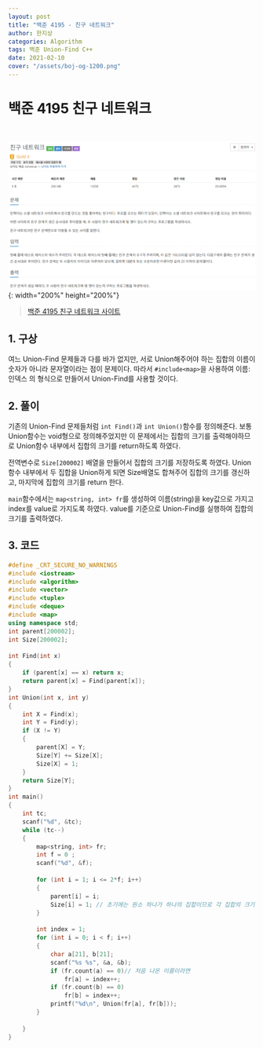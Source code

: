 ```yaml
---
layout: post
title: "백준 4195 - 친구 네트워크"
author: 한지상
categories: Algorithm
tags: 백준 Union-Find C++
date: 2021-02-10
cover: "/assets/boj-og-1200.png"
---
```

백준 4195 친구 네트워크
======================
<br>

![](/assets/캡처_2021_02_10_02_50_32.png){: width="200%" height="200%"}
>[백준 4195 친구 네트워크 사이트][사이트]

## 1. 구상

여느 Union-Find 문제들과 다를 바가 없지만, 서로 Union해주어야 하는 집합의 이름이 숫자가 아니라 문자열이라는 점이 문제이다. 따라서 `#include<map>`을 사용하여 이름: 인덱스 의 형식으로 만들어서 Union-Find를 사용할 것이다.
<br>

## 2. 풀이

기존의 Union-Find 문제들처럼 `int Find()`과 `int Union()`함수를 정의해준다. 보통 Union함수는 void형으로 정의해주었지만 이 문제에서는 집합의 크기를 출력해야하므로 Union함수 내부에서 집합의 크기를 return하도록 하였다. 

전역변수로 `Size[200002]` 배열을 만들어서 집합의 크기를 저장하도록 하였다. Union함수 내부에서 두 집합을 Union하게 되면 Size배열도 합쳐주어 집합의 크기를 갱신하고, 마지막에 집합의 크기를 return 한다.

`main`함수에서는 `map<string, int> fr`를 생성하여 이름(string)을 key값으로 가지고 index를 value로 가지도록 하였다. value를 기준으로 Union-Find를 실행하여 집합의 크기를 출력하였다.
<br>

## 3. 코드

```c++
#define _CRT_SECURE_NO_WARNINGS
#include <iostream>
#include <algorithm>
#include <vector>
#include <tuple>
#include <deque>
#include <map>
using namespace std;
int parent[200002];
int Size[200002];

int Find(int x)
{
	if (parent[x] == x) return x;
	return parent[x] = Find(parent[x]);
}
int Union(int x, int y)
{
	int X = Find(x);
	int Y = Find(y);
	if (X != Y)
	{
		parent[X] = Y;
		Size[Y] += Size[X];
		Size[X] = 1;
	}
	return Size[Y];
}
int main()
{
	int tc;
	scanf("%d", &tc);
	while (tc--)
	{
		map<string, int> fr;
		int f = 0 ;
		scanf("%d", &f);

		for (int i = 1; i <= 2*f; i++)
		{
			parent[i] = i;
			Size[i] = 1; // 초기에는 원소 하나가 하나의 집합이므로 각 집합의 크기는 1로 지정. 
		}

		int index = 1;
		for (int i = 0; i < f; i++)
		{
			char a[21], b[21];
			scanf("%s %s", &a, &b);
			if (fr.count(a) == 0)// 처음 나온 이름이라면
				fr[a] = index++;
			if (fr.count(b) == 0)
				fr[b] = index++;
			printf("%d\n", Union(fr[a], fr[b]));
		}
		
	}
}
```

[사이트]: https://www.acmicpc.net/problem/4195